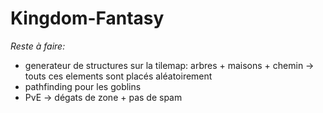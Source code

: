 # Kingdom-Fantasy
_Reste à faire:_

- generateur de structures sur la tilemap: arbres + maisons + chemin -> touts ces elements sont placés aléatoirement
- pathfinding pour les goblins
- PvE -> dégats de zone + pas de spam

 

